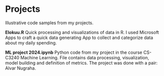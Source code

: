 # Projects
Illustrative code samples from my projects.

**Elokuu.R** Quick processing and visualizations of data in R. I used Microsoft Apps to craft a quick data generating App to collect and categorize data about my daily spending.

**ML project 2024.ipynb** Python code from my project in the course CS-C3240 Machine Learning. File contains data processing, visualization, model building and definition of metrics. The project was done with a pair: Alvar Nugraha.
